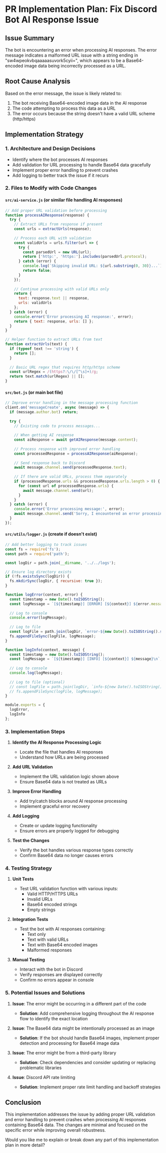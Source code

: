 # PR Implementation Plan: Fix Discord Bot AI Response Issue

## Issue Summary
The bot is encountering an error when processing AI responses. The error message indicates a malformed URL issue with a string ending in "sw4wpeokvbqaaaaasuvork5cyii=", which appears to be a Base64-encoded image data being incorrectly processed as a URL.

## Root Cause Analysis
Based on the error message, the issue is likely related to:
1. The bot receiving Base64-encoded image data in the AI response
2. The code attempting to process this data as a URL
3. The error occurs because the string doesn't have a valid URL scheme (http/https)

## Implementation Strategy

### 1. Architecture and Design Decisions
- Identify where the bot processes AI responses
- Add validation for URL processing to handle Base64 data gracefully
- Implement proper error handling to prevent crashes
- Add logging to better track the issue if it recurs

### 2. Files to Modify with Code Changes

#### `src/ai-service.js` (or similar file handling AI responses)

```javascript
// Add proper URL validation before processing
function processAIResponse(response) {
  try {
    // Extract URLs from response if present
    const urls = extractUrls(response);
    
    // Process each URL with validation
    const validUrls = urls.filter(url => {
      try {
        const parsedUrl = new URL(url);
        return ['http:', 'https:'].includes(parsedUrl.protocol);
      } catch (error) {
        console.log(`Skipping invalid URL: ${url.substring(0, 30)}...`);
        return false;
      }
    });
    
    // Continue processing with valid URLs only
    return {
      text: response.text || response,
      urls: validUrls
    };
  } catch (error) {
    console.error('Error processing AI response:', error);
    return { text: response, urls: [] };
  }
}

// Helper function to extract URLs from text
function extractUrls(text) {
  if (typeof text !== 'string') {
    return [];
  }
  
  // Basic URL regex that requires http/https scheme
  const urlRegex = /(https?:\/\/[^\s]+)/g;
  return text.match(urlRegex) || [];
}
```

#### `src/bot.js` (or main bot file)

```javascript
// Improve error handling in the message processing function
client.on('messageCreate', async (message) => {
  if (message.author.bot) return;
  
  try {
    // Existing code to process messages...
    
    // When getting AI response
    const aiResponse = await getAIResponse(message.content);
    
    // Process response with improved error handling
    const processedResponse = processAIResponse(aiResponse);
    
    // Send response back to Discord
    await message.channel.send(processedResponse.text);
    
    // If there are valid URLs, process them separately
    if (processedResponse.urls && processedResponse.urls.length > 0) {
      for (const url of processedResponse.urls) {
        await message.channel.send(url);
      }
    }
  } catch (error) {
    console.error('Error processing message:', error);
    await message.channel.send('Sorry, I encountered an error processing your request.');
  }
});
```

#### `src/utils/logger.js` (create if doesn't exist)

```javascript
// Add better logging to track issues
const fs = require('fs');
const path = require('path');

const logDir = path.join(__dirname, '../../logs');

// Ensure log directory exists
if (!fs.existsSync(logDir)) {
  fs.mkdirSync(logDir, { recursive: true });
}

function logError(context, error) {
  const timestamp = new Date().toISOString();
  const logMessage = `[${timestamp}] [ERROR] [${context}] ${error.message}\n${error.stack}\n\n`;
  
  // Log to console
  console.error(logMessage);
  
  // Log to file
  const logFile = path.join(logDir, `error-${new Date().toISOString().split('T')[0]}.log`);
  fs.appendFileSync(logFile, logMessage);
}

function logInfo(context, message) {
  const timestamp = new Date().toISOString();
  const logMessage = `[${timestamp}] [INFO] [${context}] ${message}\n`;
  
  // Log to console
  console.log(logMessage);
  
  // Log to file (optional)
  // const logFile = path.join(logDir, `info-${new Date().toISOString().split('T')[0]}.log`);
  // fs.appendFileSync(logFile, logMessage);
}

module.exports = {
  logError,
  logInfo
};
```

### 3. Implementation Steps

1. **Identify the AI Response Processing Logic**
   - Locate the file that handles AI responses
   - Understand how URLs are being processed

2. **Add URL Validation**
   - Implement the URL validation logic shown above
   - Ensure Base64 data is not treated as URLs

3. **Improve Error Handling**
   - Add try/catch blocks around AI response processing
   - Implement graceful error recovery

4. **Add Logging**
   - Create or update logging functionality
   - Ensure errors are properly logged for debugging

5. **Test the Changes**
   - Verify the bot handles various response types correctly
   - Confirm Base64 data no longer causes errors

### 4. Testing Strategy

1. **Unit Tests**
   - Test URL validation function with various inputs:
     - Valid HTTP/HTTPS URLs
     - Invalid URLs
     - Base64 encoded strings
     - Empty strings

2. **Integration Tests**
   - Test the bot with AI responses containing:
     - Text only
     - Text with valid URLs
     - Text with Base64 encoded images
     - Malformed responses

3. **Manual Testing**
   - Interact with the bot in Discord
   - Verify responses are displayed correctly
   - Confirm no errors appear in console

### 5. Potential Issues and Solutions

1. **Issue**: The error might be occurring in a different part of the code
   - **Solution**: Add comprehensive logging throughout the AI response flow to identify the exact location

2. **Issue**: The Base64 data might be intentionally processed as an image
   - **Solution**: If the bot should handle Base64 images, implement proper detection and processing for Base64 image data

3. **Issue**: The error might be from a third-party library
   - **Solution**: Check dependencies and consider updating or replacing problematic libraries

4. **Issue**: Discord API rate limiting
   - **Solution**: Implement proper rate limit handling and backoff strategies

## Conclusion

This implementation addresses the issue by adding proper URL validation and error handling to prevent crashes when processing AI responses containing Base64 data. The changes are minimal and focused on the specific error while improving overall robustness.

Would you like me to explain or break down any part of this implementation plan in more detail?